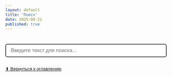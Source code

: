 ```yaml
---
layout: default
title: 'Поиск'
date: 2025-08-21
published: true
---
```


<style>
/* Стили для поиска */
#search-container {
  max-width: 700px;
  margin: 40px auto;
  font-family: Arial, sans-serif;
}
#search {
  width: 100%;
  padding: 10px 15px;
  font-size: 16px;
  border: 2px solid #333;
  border-radius: 6px;
  margin-bottom: 15px;
}

/* Стили для поиска */
#results {
  list-style: none;
  padding: 0;
}

.search-result {
  border: 1px solid #ccc;
  border-radius: 6px;
  padding: 10px 15px;
  margin-bottom: 10px;
  background: #f9f9f9;
  transition: background 0.2s;
}

.search-result a {
  text-decoration: none;
  color: #333;
  font-weight: bold;
  font-size: 16px;
}

.search-result p {
  margin: 5px 0 0 0;
  font-size: 14px;
  color: #555;
}

.search-result:hover {
  background: #e0e0e0;
}

</style>

<div id="search-container">
  <input type="text" id="search" placeholder="Введите текст для поиска...">
  <ul id="results"></ul>
  <a href="index.html">⬆ Вернуться к оглавлению</a>
</div>

<!-- Подключаем elasticlunr.js -->
<script src="https://unpkg.com/lunr/lunr.js"></script>
<script src="https://unpkg.com/lunr-languages/lunr.stemmer.support.js"></script>
<script src="https://unpkg.com/lunr-languages/lunr.ru.js"></script>
<script src="https://unpkg.com/lunr-languages/lunr.multi.js"></script>
<script>
fetch('{{ "/search.json" | relative_url }}')
  .then(res => res.json())
  .then(data => {
    const idx = lunr(function () {
      this.use(lunr.multiLanguage('ru','en'))
      this.ref('url')
      this.field('title')
      this.field('content')
      data.forEach(doc => this.add(doc))
    });

    const input = document.querySelector('#search');
    const results = document.querySelector('#results');

    input.addEventListener('input', function() {
      const query = this.value.trim();
      results.innerHTML = '';
      if (query.length < 2) return;

      const searchResults = idx.search(query, {expand: true});

      // создаём блоки для каждого совпадения
      searchResults.forEach(r => {
        const doc = data.find(d => d.url === r.ref && d.content.toLowerCase().includes(query.toLowerCase()));
        if (!doc) return;

        const block = document.createElement('div');
        block.className = 'search-result';
        block.innerHTML = `<a href="${doc.url}">${doc.title}</a>
                           <p>${doc.content}</p>`;
        results.appendChild(block);
      });
    });
  });
</script>
